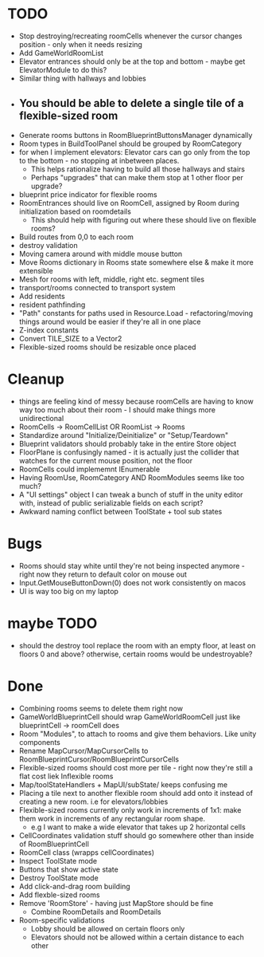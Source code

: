 # TODO

- Stop destroying/recreating roomCells whenever the cursor changes position - only when it needs resizing
- Add GameWorldRoomList 
- Elevator entrances should only be at the top and bottom - maybe get ElevatorModule to do this?
- Similar thing with hallways and lobbies
- You should be able to delete a single tile of a flexible-sized room
  - 
- Generate rooms buttons in RoomBlueprintButtonsManager dynamically
- Room types in BuildToolPanel should be grouped by RoomCategory
- for when I implement elevators: Elevator cars can go only from the top to the bottom - no stopping at inbetween places.
  - This helps rationalize having to build all those hallways and stairs
  - Perhaps "upgrades" that can make them stop at 1 other floor per upgrade?
- blueprint price indicator for flexible rooms
- RoomEntrances should live on RoomCell, assigned by Room during initialization based on roomdetails
  - This should help with figuring out where these should live on flexible rooms?
- Build routes from 0,0 to each room
- destroy validation
- Moving camera around with middle mouse button
- Move Rooms dictionary in Rooms state somewhere else & make it more extensible
- Mesh for rooms with left, middle, right etc. segment tiles
- transport/rooms connected to transport system
- Add residents
- resident pathfinding
- "Path" constants for paths used in Resource.Load - refactoring/moving things around would be easier
  if they're all in one place
- Z-index constants
- Convert TILE_SIZE to a Vector2
- Flexible-sized rooms should be resizable once placed

# Cleanup

- things are feeling kind of messy because roomCells are having to know way too much about their room - I should make things more unidirectional
- RoomCells -> RoomCellList OR RoomList -> Rooms
- Standardize around "Initialize/Deinitialize" or "Setup/Teardown"
- Blueprint validators should probably take in the entire Store object
- FloorPlane is confusingly named - it is actually just the collider that watches for the current mouse position, not the floor
- RoomCells could implememnt IEnumerable
- Having RoomUse, RoomCategory AND RoomModules seems like too much?
- A "UI settings" object I can tweak a bunch of stuff in the unity editor with, instead of public serializable fields on each script?
- Awkward naming conflict between ToolState + tool sub states

# Bugs

- Rooms should stay white until they're not being inspected anymore - right now they return to default color on mouse out
- Input.GetMouseButtonDown(0) does not work consistently on macos
- UI is way too big on my laptop

# maybe TODO

- should the destroy tool replace the room with an empty floor, at least on floors 0 and above? otherwise, certain rooms would be undestroyable?

# Done

- Combining rooms seems to delete them right now
- GameWorldBlueprintCell should wrap GameWorldRoomCell just like blueprintCell -> roomCell does
- Room "Modules", to attach to rooms and give them behaviors. Like unity components
- Rename MapCursor/MapCursorCells to RoomBlueprintCursor/RoomBlueprintCursorCells
- Flexible-sized rooms should cost more per tile - right now they're still a flat cost liek Inflexible rooms
- Map/toolStateHandlers + MapUI/subState/ keeps confusing me
- Placing a tile next to another flexible room should add onto it instead of creating a new room. i.e for elevators/lobbies
- Flexible-sized rooms currently only work in increments of 1x1: make them work in increments of any rectangular room shape.
  - e.g I want to make a wide elevator that takes up 2 horizontal cells
- CellCoordinates validation stuff should go somewhere other than inside of RoomBlueprintCell
- RoomCell class (wrapps cellCoordinates)
- Inspect ToolState mode
- Buttons that show active state
- Destroy ToolState mode
- Add click-and-drag room building
- Add flexble-sized rooms
- Remove 'RoomStore' - having just MapStore should be fine
  - Combine RoomDetails and RoomDetails
- Room-specific validations
  - Lobby should be allowed on certain floors only
  - Elevators should not be allowed within a certain distance to each other